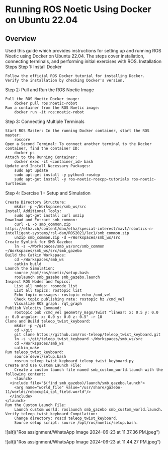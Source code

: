 # Running ROS Noetic Using Docker on Ubuntu 22.04
## Overview

Used this guide which provides instructions for setting up and running ROS Noetic using Docker on Ubuntu 22.04. The steps cover installation, connecting terminals, and performing initial exercises with ROS.
Installation Steps
Step 1: Install Docker

    Follow the official ROS Docker tutorial for installing Docker.
    Verify the installation by checking Docker's version.

Step 2: Pull and Run the ROS Noetic Image

    Pull the ROS Noetic Docker image:
        docker pull ros:noetic-robot
    Run a container from the ROS Noetic image:
        docker run -it ros:noetic-robot

Step 3: Connecting Multiple Terminals

    Start ROS Master: In the running Docker container, start the ROS master:
        roscore
    Open a Second Terminal: To connect another terminal to the Docker container, find the container ID:
        docker ps
    Attach to the Running Container:
        docker exec -it <container_id> bash
    Update and Install Necessary Packages:
        sudo apt update
        sudo apt-get install -y python3-rosdep
        sudo apt-get install -y ros-noetic-roscpp-tutorials ros-noetic-turtlesim

Step 4: Exercise 1 - Setup and Simulation

    Create Directory Structure:
        mkdir -p ~/Workspaces/smb_ws/src
    Install Additional Tools:
        sudo apt-get install curl unzip
    Download and Extract smb_common:
        curl -L -o smb_common.zip https://ethz.ch/content/dam/ethz/special-interest/mavt/robotics-n-intelligent-systems/rsl-dam/ROS2021/lec1/smb_common.zip
        unzip smb_common.zip -d ~/Workspaces/smb_ws/src
    Create Symlink for SMB Gazebo:
        ln -s ~/Workspaces/smb_ws/src/smb_common ~/Workspaces/smb_ws/src/smb_gazebo
    Build the Catkin Workspace:
        cd ~/Workspaces/smb_ws
        catkin build
    Launch the Simulation:
        source /opt/ros/noetic/setup.bash
        roslaunch smb_gazebo smb_gazebo.launch
    Inspect ROS Nodes and Topics:
        List all nodes: rosnode list
        List all topics: rostopic list
        Echo topic messages: rostopic echo /cmd_vel
        Check topic publishing rate: rostopic hz /cmd_vel
        Visualize ROS graph: rqt_graph
    Publish Velocity Command:
        rostopic pub /cmd_vel geometry_msgs/Twist "linear: x: 0.5 y: 0.0 z: 0.0 angular: x: 0.0 y: 0.0 z: 0.5" -r 10
    Clone and Build teleop_twist_keyboard:
        mkdir -p ~/git
        cd ~/git
        git clone https://github.com/ros-teleop/teleop_twist_keyboard.git
        ln -s ~/git/teleop_twist_keyboard ~/Workspaces/smb_ws/src
        cd ~/Workspaces/smb_ws
        catkin_make
    Run teleop_twist_keyboard:
        source devel/setup.bash
        rosrun teleop_twist_keyboard teleop_twist_keyboard.py
    Create and Use Custom Launch File:
        Create a custom launch file named smb_custom_world.launch with the following content:
        <launch>
      <include file="$(find smb_gazebo)/launch/smb_gazebo.launch">
        <arg name="world_file" value="/usr/share/gazebo-11/worlds/robocup14_spl_field.world"/>
      </include>
    </launch>
    Run the Custom Launch File:
        Launch custom world: roslaunch smb_gazebo smb_custom_world.launch.
    Verify teleop_twist_keyboard Compilation:
        Change directory: roscd teleop_twist_keyboard.
        Source setup script: source /opt/ros/noetic/setup.bash.


![alt]("Ros assignment/WhatsApp Image 2024-06-23 at 11.37.36 PM.jpeg")

![alt]("Ros assignment/WhatsApp Image 2024-06-23 at 11.44.27 PM.jpeg")


